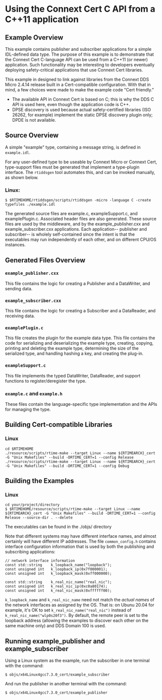 # Using the Connext Cert C API from a C++11 application

## Example Overview

This example contains publisher and subscriber applications for a simple IDL-defined data type. The purpose of this example is to demonstrate that the Connext Cert C-language API can be used from a C++11 (or newer) application. Such functionality may be interesting 
to developers eventually deploying safety-critical applications that use Connext Cert libraries.

This example in designed to link against libraries from the Connext DDS Micro 2.4.14 release built in a Cert-compatible configuration. With that in mind, a few choices were made to make the example code "Cert friendly."
* The available API in Connext Cert is based on C; this is why the DDS C API is used here, even though the application code is C++.  
* DPSE discovery is used because actual safety-certified libraries (ISO 26262, for example) implement the static DPSE discovery plugin only; DPDE is not available.

## Source Overview

A simple "example" type, containing a message string, is defined in `example.idl`.

For any user-defined type to be useable by Connext Micro or Connext Cert, type-support files must be generated that implement a type-plugin interface. The `rtiddsgen` tool automates this, and can be invoked manually, as shown below.

### Linux:

    $ $RTIMEHOME/rtiddsgen/scripts/rtiddsgen -micro -language C -create typefiles ./example.idl


The generated source files are example.c, exampleSupport.c, and 
examplePlugin.c. Associated header files are also generated. These source files are used by the middleware, and by the example_publisher.cxx and example_subscriber.cxx applications. Each application-- publisher and subscriber-- is wholely self-contained since the intent is that the executables may run independently of each other, and on different CPU/OS instances.


## Generated Files Overview

### `example_publisher.cxx`
This file contains the logic for creating a Publisher and a DataWriter, and sending data.  

### `example_subscriber.cxx`
This file contains the logic for creating a Subscriber and a DataReader, and receiving data.

### `examplePlugin.c`
This file creates the plugin for the example data type.  This file contains the code for serializing and deserializing the example type, creating, copying, printing and deleting the example type, determining the size of the serialized type, and handling hashing a key, and creating the plug-in.

### `exampleSupport.c`
This file implements the typed DataWriter, DataReader, and support functions to register/deregister the type. 

### `example.c` and `example.h`
These files contain the language-specific type implementation and the APIs for managing the type. 

## Building Cert-compatible Libraries

### Linux
    cd $RTIMEHOME
    ./resource/scripts/rtime-make --target Linux --name ${RTIMEARCH}_cert -G "Unix Makefiles" --build -DRTIME_CERT=1 --config Release 
    ./resource/scripts/rtime-make --target Linux --name ${RTIMEARCH}_cert -G "Unix Makefiles" --build -DRTIME_CERT=1 --config Debug

## Building the Examples

### Linux

    cd your/project/directory 
    $ $RTIMEHOME/resource/scripts/rtime-make --target Linux --name ${RTIMEARCH}_cert -G "Unix Makefiles" --build -DRTIME_CERT=1 --config Release --source-dir . --delete

The executables can be found in the ./objs/<architecture> directory

Note that different systems may have different interface names, and almost certainly will have different IP addresses. The file `common_config.h` contains interface configuration information that is used by both the publishing and subscribing applications: 

    // network interface information
    const std::string    k_loopback_name("loopback");
    const unsigned int   k_loopback_ip(0x7f000001);
    const unsigned int   k_loopback_mask(0xff000000);

    const std::string    k_real_nic_name("real_nic");
    const unsigned int   k_real_nic_ip(0xc0a80174);
    const unsigned int   k_real_nic_mask(0xffffff00);

`k_loopback_name` and `k_real_nic_name` need not match the *actual names* of the network interfaces as assigned by the OS. That is: on Ubunu 20.04 for example, it's OK to set `k_real_nic_name("real_nic")` instead of `k_real_nic_name("wlp0s20f3")`. By default, the remote peer is set to the loopback address (allowing the examples to discover each other on the same machine only) and DDS Domain 100 is 
used. 

## Running example_publisher and example_subscriber

Using a Linux system as the example, run the subscriber in one terminal with the 
command:

    $ objs/x64Linux4gcc7.3.0_cert/example_subscriber 

And run the publisher in another terminal with the command:

    $ objs/x64Linux4gcc7.3.0_cert/example_publisher 
